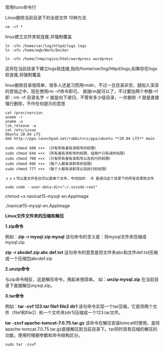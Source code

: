 常用liunx命令行

Linux删除当前目录下的全部文件 10种方法

```
rm -rf *
```

linux建立文件夹软连接,并强制覆盖

 ````
ln -sfn /home/var/log/httpd/logs logs
ln -sfn /home/wqb/Work/Docker 

ln -sfn /home/lnmp/nginx/html/wordpress wordpress
 ````

这将在当前目录下建立logs软连接,指向/home/var/log/httpd/logs,如果存在logs软连接,将强制覆盖

linux删除目录很简单，很多人还是习惯用rmdir，不过一旦目录非空，就陷入深深的苦恼之中，现在使用rm -rf命令即可。
直接rm就可以了，不过要加两个参数-rf 即：rm -rf 目录名字
-r 就是向下递归，不管有多少级目录，一并删除
-f 就是直接强行删除，不作任何提示的意思

```
cat /proc/version
uname -r
uname -a
lsb_release -a
cat /etc/issue
Ubuntu 20.04 LTS
deb http://ppa.launchpad.net/rabbitvcs/ppa/ubuntu **20.04 LTS** main
```

```
sudo chmod 600 ××× （只有所有者有读和写的权限）
sudo chmod 644 ××× （所有者有读和写的权限，组用户只有读的权限）
sudo chmod 700 ××× （只有所有者有读和写以及执行的权限）
sudo chmod 666 ××× （每个人都有读和写的权限）
sudo chmod 777 ××× （每个人都有读和写以及执行的权限）

ｘｘｘ可以是文件名也可以是单个文件，中间加的　-R 是递归这个目录下的所有目录和文件

sudo code --user-data-dir="~/.vscode-root"
```

chmod +x navicat15-mysql-en.AppImage

./navicat15-mysql-en.AppImage



**Linux文件文件夹的压缩和解压**

**1.zip命令**

例如：**zip -r mysql.zip mysql** 该句命令的含义是：将mysql文件夹压缩成mysql.zip

**zip -r abcdef.zip abc def.txt** 这句命令的意思是将文件夹abc和文件def.txt压缩成一个压缩包abcdef.zip

**2.unzip命令**

与zip命令相反，这是解压命令，用起来很简单。 如：**unzip mysql.zip** 在当前目录下直接解压mysql.zip。

**3.tar命令**

例如：**tar -cvf 123.tar file1 file2 dir1** 该句命令实现一个tar压缩，它是将两个文件（file1和file2）和一个文件夹(dir1)压缩成一个123.tar文件。

**tar -zxvf apache-tomcat-7.0.75.tar.gz** 该命令在解压安装tomcat时使用，是将apache-tomcat.7.0.75.tar.gz直接解压到当前目录下。tar同时具有压缩的解压的功能，使用时根据参数和命令结构区分。

```
sudo tar -zxvf 
```

